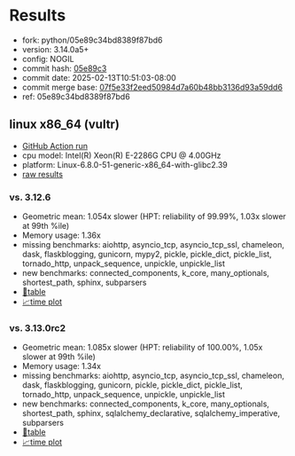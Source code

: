 # Results

- fork: python/05e89c34bd8389f87bd6
- version: 3.14.0a5+
- config: NOGIL
- commit hash: [05e89c3](https://github.com/python/cpython/commit/05e89c3)
- commit date: 2025-02-13T10:51:03-08:00
- commit merge base: [07f5e33f2eed50984d7a60b48bb3136d93a59dd6](https://github.com/python/cpython/commit/07f5e33f2eed50984d7a60b48bb3136d93a59dd6)
- ref: 05e89c34bd8389f87bd6

## linux x86_64 (vultr)

- [GitHub Action run](https://github.com/facebookexperimental/free-threading-benchmarking/actions/runs/13316987193)
- cpu model: Intel(R) Xeon(R) E-2286G CPU @ 4.00GHz
- platform: Linux-6.8.0-51-generic-x86_64-with-glibc2.39
- [raw results](bm-20250213-vultr-x86_64-python-05e89c34bd8389f87bd6-3.14.0a5%2B-05e89c3.json)

### vs. 3.12.6

- Geometric mean: 1.054x slower (HPT: reliability of 99.99%, 1.03x slower at 99th %ile)
- Memory usage: 1.36x
- missing benchmarks: aiohttp, asyncio_tcp, asyncio_tcp_ssl, chameleon, dask, flaskblogging, gunicorn, mypy2, pickle, pickle_dict, pickle_list, tornado_http, unpack_sequence, unpickle, unpickle_list
- new benchmarks: connected_components, k_core, many_optionals, shortest_path, sphinx, subparsers
- [📄table](bm-20250213-vultr-x86_64-python-05e89c34bd8389f87bd6-3.14.0a5%2B-05e89c3-vs-3.12.6.md)
- [📈time plot](bm-20250213-vultr-x86_64-python-05e89c34bd8389f87bd6-3.14.0a5%2B-05e89c3-vs-3.12.6.svg)

### vs. 3.13.0rc2

- Geometric mean: 1.085x slower (HPT: reliability of 100.00%, 1.05x slower at 99th %ile)
- Memory usage: 1.34x
- missing benchmarks: aiohttp, asyncio_tcp, asyncio_tcp_ssl, chameleon, dask, flaskblogging, gunicorn, pickle, pickle_dict, pickle_list, tornado_http, unpack_sequence, unpickle, unpickle_list
- new benchmarks: connected_components, k_core, many_optionals, shortest_path, sphinx, sqlalchemy_declarative, sqlalchemy_imperative, subparsers
- [📄table](bm-20250213-vultr-x86_64-python-05e89c34bd8389f87bd6-3.14.0a5%2B-05e89c3-vs-3.13.0rc2.md)
- [📈time plot](bm-20250213-vultr-x86_64-python-05e89c34bd8389f87bd6-3.14.0a5%2B-05e89c3-vs-3.13.0rc2.svg)


